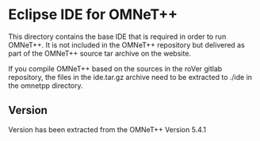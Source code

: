 # Eclipse IDE for OMNeT++

This directory contains the base IDE that is required in order to run OMNeT++. It is not included in the OMNeT++ repository but delivered
as part of the OMNeT++ source tar archive on the website. 

If you compile OMNeT++ based on the sources in the roVer gitlab repository, the files in the ide.tar.gz archive
need to be extracted to ./ide in the omnetpp directory. 

## Version
Version has been extracted from the OMNeT++ Version 5.4.1

